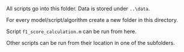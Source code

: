 All scripts go into this folder. Data is stored under `..\data`.

For every model/script/algorithm create a new folder in this directory.

Script `f1_score_calculation.m` can be run from here.

Other scripts can be run from their location in one of the subfolders.